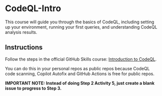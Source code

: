 # CodeQL-Intro

This course will guide you through the basics of CodeQL, including setting up your environment, running your first queries, and understanding CodeQL analysis results.

## Instructions
Follow the steps in the official GitHub Skills course: [Introduction to CodeQL](https://github.com/skills/introduction-to-codeql).

You can do this in your personal repos as public repos because CodeQL code scanning, Copilot Autofix and GitHub Actions is free for public repos.

**IMPORTANT NOTE: Instead of doing Step 2 Activity 5, just create a blank issue to progress to Step 3.**